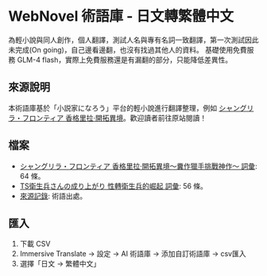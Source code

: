 # WebNovel 術語庫 - 日文轉繁體中文

為輕小說與同人創作，個人翻譯，測試人名與專有名詞一致翻譯，第一次測試因此未完成(On going)，自己邊看邊翻，也沒有找過其他人的資料。
基礎使用免費服務 GLM-4 flash，實際上免費服務還是有漏翻的部分，只能降低差異性。

## 來源說明
本術語庫基於「小説家になろう」平台的輕小說進行翻譯整理，例如 [シャングリラ・フロンティア 香格里拉·開拓異境](https://ncode.syosetu.com/n6169dz/)。歡迎讀者前往原站閱讀！

## 檔案
- [シャングリラ・フロンティア 香格里拉·開拓異境〜糞作獵手挑戰神作〜 詞彙](webnovel/シャングリラ・フロンティア〜クソゲーハンター、神ゲーに挑まんとす〜_glossary.csv): 64 條。
- [TS衛生兵さんの成り上がり 性轉衛生兵的崛起 詞彙](webnovel/TS衛生兵さんの成り上がり_glossary.csv): 56 條。
- [來源記錄](meta/term-sources.json): 術語出處。

## 匯入
1. 下載 CSV
2. Immersive Translate → 設定 → AI 術語庫 → 添加自訂術語庫 → csv匯入
3. 選擇「日文 → 繁體中文」
